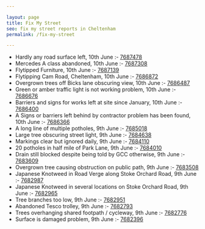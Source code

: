 ```yaml
---

layout: page
title: Fix My Street
seo: fix my street reports in Cheltenham
permalink: /fix-my-street

---
```


<!-- fix_marker starts -->

- Hardly any road surface left, 10th June :- [7687478](https://www.fixmystreet.com/report/7687478)
- Mercedes A class abandoned, 10th June :- [7687308](https://www.fixmystreet.com/report/7687308)
- Flytipped Furniture, 10th June :- [7687139](https://www.fixmystreet.com/report/7687139)
- Flytipping Cam Road, Cheltenham, 10th June :- [7686872](https://www.fixmystreet.com/report/7686872)
- Overgrown trees off Bicks lane obscuring view, 10th June :- [7686487](https://www.fixmystreet.com/report/7686487)
- Green or amber traffic light is not working problem, 10th June :- [7686676](https://www.fixmystreet.com/report/7686676)
- Barriers and signs for works left at site since January, 10th June :- [7686400](https://www.fixmystreet.com/report/7686400)
- A Signs or barriers left behind by contractor problem has been found, 10th June :- [7686366](https://www.fixmystreet.com/report/7686366)
- A long line of multiple potholes, 9th June :- [7685018](https://www.fixmystreet.com/report/7685018)
- Large tree obscuring street light, 9th June :- [7684638](https://www.fixmystreet.com/report/7684638)
- Markings clear but ignored daily, 9th June :- [7684110](https://www.fixmystreet.com/report/7684110)
- 20 potholes in half mile of Park Lane, 9th June :- [7684010](https://www.fixmystreet.com/report/7684010)
- Drain still blocked despite being told by GCC otherwise, 9th June :- [7683609](https://www.fixmystreet.com/report/7683609)
- Overgrown tree causing obstruction on public path, 9th June :- [7683508](https://www.fixmystreet.com/report/7683508)
- Japanese Knotweed in Road Verge along Stoke Orchard Road, 9th June :- [7682987](https://www.fixmystreet.com/report/7682987)
- Japanese Knotweed in several locations on Stoke Orchard Road, 9th June :- [7682965](https://www.fixmystreet.com/report/7682965)
- Tree branches too low, 9th June :- [7682951](https://www.fixmystreet.com/report/7682951)
- Abandoned Tesco trolley, 9th June :- [7682793](https://www.fixmystreet.com/report/7682793)
- Trees overhanging shared footpath / cycleway, 9th June :- [7682776](https://www.fixmystreet.com/report/7682776)
- Surface is damaged problem, 9th June :- [7682396](https://www.fixmystreet.com/report/7682396)

<!-- fix_marker ends -->